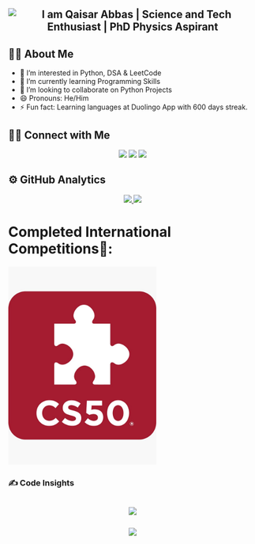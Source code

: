 <h2 align="Center">
    <img src="https://readme-typing-svg.herokuapp.com/?font=Righteous&color=278B0F&size=35&center=true&vCenter=true&width=500&height=70&duration=3000&pause=1000&lines=I+am+Qaisar+Abbas;Science+and+Tech+Enthusiast;PhD+Physics+Aspirant" 
         alt="I am Qaisar Abbas  | Science and Tech Enthusiast | PhD Physics Aspirant" />
</h2>

## 👦🏽&nbsp;About Me
- 👀 I’m interested in Python, DSA & LeetCode
- 🌱 I’m currently learning Programming Skills
- 💞️ I’m looking to collaborate on Python Projects
- 😄 Pronouns: He/Him
- ⚡ Fun fact: Learning languages at Duolingo App with 600 days streak.
## 🤝🏻&nbsp;Connect with Me

<p align="center">
<a href="https://sites.google.com/view/qaisar-abbas/home"><img src="https://img.shields.io/badge/-Qaisar Abbas-3423A6?style=flat&logo=Google-Chrome&logoColor=white"/></a>
<a href="mailto:qaisar701shan@gmail.com"><img src="https://img.shields.io/badge/-EMAIL-D14836?style=flat&logo=Gmail&logoColor=white"/></a>
<a href="https://linkedin.com/in/Qaisar-Abbas2024"><img src="https://img.shields.io/badge/-LINKEDIN-0077B5?style=flat&logo=Linkedin&logoColor=white"/></a>
	
<h2><b>⚙️ GitHub Analytics</b></h2>

<p align="center">
<a href="https://github.com/QaisarAbbas2024">
  <img height="180em"  src="https://github-readme-stats-eight-theta.vercel.app/api/top-langs/?username=QaisarAbbas2024&layout=compact&langs_count=8&theme=algolia"/>
</a>
  <img height="180em" src="https://github-readme-streak-stats.herokuapp.com/?user=QaisarAbbas2024&show_icons=true&locale=en&layout=demo&theme=merko&hide_border=true" />
</p>


# Completed International Competitions🥇:
<p float="left">
 <a href="https://www.linkedin.com/feed/update/urn:li:activity:7315443978370203650/">
     <img src="CS50x.jpg" width="300px" />
  </a>

### ✍️ Code Insights
<h2 align="Center">

![](https://quotes-github-readme.vercel.app/api?type=horizontal&theme=radical)
 </h2>
 
<p align="Center">
  <a href="https://hits.seeyoufarm.com"><img src="https://hits.seeyoufarm.com/api/count/incr/badge.svg?url=https%3A%2F%2Fgithub.com%2FQaisarAbbas2024%2Fhit-counter&count_bg=%2379C83D&title_bg=%23555555&icon=github.svg&icon_color=%23E7E7E7&title=Visits&edge_flat=false"/></a>
</p>
